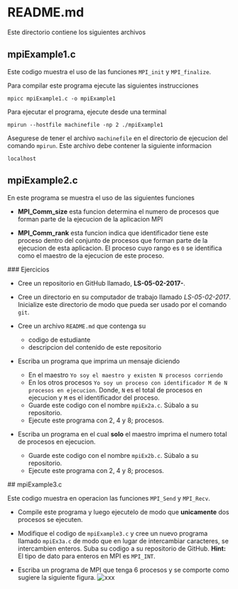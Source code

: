 # README.md

Este directorio contiene los siguientes archivos

## mpiExample1.c

Este codigo muestra el uso de las funciones `MPI_init` y  `MPI_finalize`.

Para compilar este programa ejecute las siguientes instrucciones

```
mpicc mpiExample1.c -o mpiExample1
```

Para ejecutar el programa, ejecute desde una terminal

```
mpirun --hostfile machinefile -np 2 ./mpiExample1
```

Asegurese de tener el archivo `machinefile` en el directorio de ejecucion del comando `mpirun`. 
Este archivo debe contener la siguiente informacion

```
localhost
```

## mpiExample2.c

En este programa se muestra el uso de las siguientes funciones

* **MPI_Comm_size** esta funcion determina el numero de procesos que forman parte de la ejecucion de la aplicacion MPI

* **MPI_Comm_rank** esta funcion indica que identificador tiene este proceso dentro del conjunto de procesos que forman parte de la ejecucion de esta aplicacion.
El proceso cuyo rango es `0` se identifica como el maestro de la ejecucion de este proceso.

### Ejercicios 

* Cree un repositorio en GitHub llamado, **LS-05-02-2017-<sucodigo>**.

* Cree un directorio en su computador de trabajo llamado *LS-05-02-2017*. 
Inicialize este directorio de modo que pueda ser usado por el comando `git`.

* Cree un archivo `README.md` que contenga su
	* codigo de estudiante
	* descripcion del contenido de este repositorio

* Escriba un programa que imprima un mensaje diciendo
	* En el maestro `Yo soy el maestro y existen N procesos corriendo`
	* En los otros procesos `Yo soy un proceso con identificador M de N procesos en ejecucion`. Donde, `N` es el total de procesos en ejecucion y `M` es el identificador del proceso.
	* Guarde este codigo con el nombre `mpiEx2a.c`. Súbalo a su repositorio.
	* Ejecute este programa con 2, 4 y 8; procesos.

* Escriba un programa en el cual **solo** el maestro imprima el numero total de procesos en ejecucion.
	* Guarde este codigo con el nombre `mpiEx2b.c`. Súbalo a su repositorio.
	* Ejecute este programa con 2, 4 y 8; procesos.

## mpiExample3.c

Este codigo muestra en operacion las funciones `MPI_Send` y `MPI_Recv`.

* Compile este programa y luego ejecutelo de modo que **unicamente** dos procesos se ejecuten.

* Modifique el codigo de `mpiExample3.c` y cree un nuevo programa llamado `mpiEx3a.c` de modo que en lugar de intercambiar caracteres, se intercambien enteros. Suba su codigo a su repositorio de GitHub. 
**Hint:** El tipo de dato para enteros en MPI es `MPI_INT`.

* Escriba un programa de MPI que tenga 6 procesos y se comporte como sugiere la siguiente figura.
![xxx](https://drive.google.com/file/d/0B7n65I8SStKXVlZWaThoWEpYMG8/view?usp=sharing)
